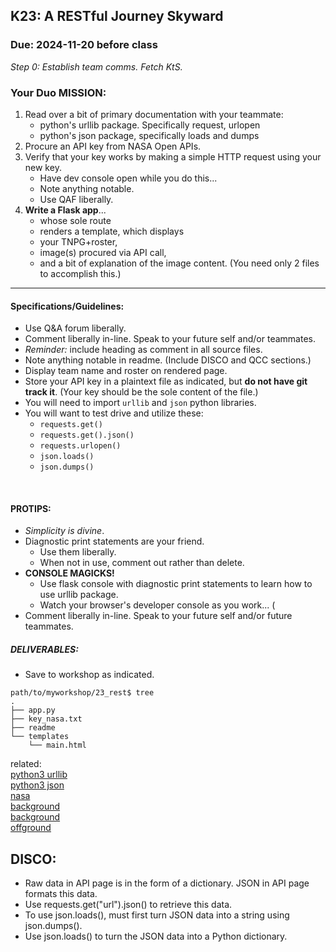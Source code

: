 ## K23: A RESTful Journey Skyward
### Due: 2024-11-20 before class

_Step 0: Establish team comms. Fetch KtS._

### Your Duo MISSION:

1. Read over a bit of primary documentation with your teammate:
   - python's urllib package. Specifically request, urlopen
   - python's json package, specifically loads and dumps
1. Procure an API key from NASA Open APIs.
1. Verify that your key works by making a simple HTTP request using your new key.
   * Have dev console open while you do this...
   * Note anything notable.
   * Use QAF liberally.
3. __Write a Flask app__...
   * whose sole route
   * renders a template, which displays
   * your TNPG+roster,
   * image(s) procured via API call,
   * and a bit of explanation of the image content.
     (You need only 2 files to accomplish this.)


---

#### Specifications/Guidelines:
* Use Q&A forum liberally.
* Comment liberally in-line. Speak to your future self and/or teammates.
* _Reminder:_ include heading as comment in all source files.
* Note anything notable in readme. (Include DISCO and QCC sections.)
* Display team name and roster on rendered page.
* Store your API key in a plaintext file as indicated, but __do not have git track it__. (Your key should be the sole content of the file.)
* You will need to import `urllib` and `json` python libraries.
* You will want to test drive and utilize these:
  - `requests.get()`
  - `requests.get().json()`
  - `requests.urlopen()`
  - `json.loads()`
  - `json.dumps()`

<br>

#### PROTIPS:
* _Simplicity is divine_.
* Diagnostic print statements are your friend.
  - Use them liberally.
  - When not in use, comment out rather than delete.
* __CONSOLE MAGICKS!__
  - Use flask console with diagnostic print statements to learn how to use urllib package.
  - Watch your browser's developer console as you work... (
* Comment liberally in-line. Speak to your future self and/or future teammates.

##### DELIVERABLES:
* Save to workshop as indicated.

```
path/to/myworkshop/23_rest$ tree
.
├── app.py
├── key_nasa.txt
├── readme
└── templates
    └── main.html
```

related:
<br>
[python3 urllib](https://docs.python.org/3/howto/urllib2.html)
<br>
[python3 json](https://docs.python.org/3/library/json.html)
<br>
[nasa](https://api.nasa.gov/)
<br>
[background](https://github.com/stuy-softdev/notes-and-code/blob/main/read/ibm_rest_api.pdf)
<br>
[background](https://en.wikipedia.org/wiki/REST)
<br>
[offground](https://xkcd.com/1133/)

## DISCO:
 - Raw data in API page is in the form of a dictionary. JSON in API page formats this data.
 - Use requests.get("url").json() to retrieve this data.
 - To use json.loads(), must first turn JSON data into a string using json.dumps().
 - Use json.loads() to turn the JSON data into a Python dictionary.